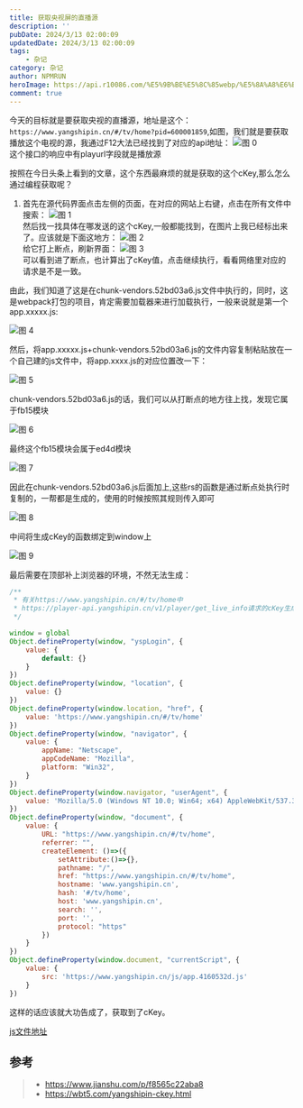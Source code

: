 ```yaml
---
title: 获取央视屏的直播源
description: ''
pubDate: 2024/3/13 02:00:09
updatedDate: 2024/3/13 02:00:09
tags:
    - 杂记
category: 杂记
author: NPMRUN
heroImage: https://api.r10086.com/%E5%9B%BE%E5%8C%85webp/%E5%8A%A8%E6%BC%AB%E7%BB%BC%E5%90%882/69031341_p01.webp
comment: true
---
```


今天的目标就是要获取央视的直播源，地址是这个：`https://www.yangshipin.cn/#/tv/home?pid=600001859`,如图，我们就是要获取播放这个电视的源，我通过F12大法已经找到了对应的api地址：
![图 0](/public/article/获取央视屏的直播源/2024-03-13_13-02-02-44.png)  
这个接口的响应中有playurl字段就是播放源

按照在今日头条上看到的文章，这个东西最麻烦的就是获取的这个cKey,那么怎么通过编程获取呢？

1. 首先在源代码界面点击左侧的页面，在对应的网站上右键，点击在所有文件中搜索：
![图 1](/public/article/获取央视屏的直播源/2024-03-13_13-02-08-22.png)  
然后找一找具体在哪发送的这个cKey,一般都能找到，在图片上我已经标出来了。应该就是下面这地方：
![图 2](/public/article/获取央视屏的直播源/2024-03-13_13-02-10-46.png)  
给它打上断点，刷新界面：
![图 3](/public/article/获取央视屏的直播源/2024-03-13_13-02-11-32.png)  
可以看到进了断点，也计算出了cKey值，点击继续执行，看看网络里对应的请求是不是一致。

由此，我们知道了这是在chunk-vendors.52bd03a6.js文件中执行的，同时，这是webpack打包的项目，肯定需要加载器来进行加载执行，一般来说就是第一个app.xxxxx.js:

![图 4](/public/article/获取央视屏的直播源/2024-03-13_13-02-13-50.png)  

然后，将app.xxxxx.js+chunk-vendors.52bd03a6.js的文件内容复制粘贴放在一个自己建的js文件中，将app.xxxx.js的对应位置改一下：

![图 5](/public/article/获取央视屏的直播源/2024-03-13_13-02-15-55.png)  

chunk-vendors.52bd03a6.js的话，我们可以从打断点的地方往上找，发现它属于fb15模块

![图 6](/public/article/获取央视屏的直播源/2024-03-13_13-02-20-53.png)  
 
 最终这个fb15模块会属于ed4d模块

 ![图 7](/public/article/获取央视屏的直播源/2024-03-13_13-02-23-02.png)  

 因此在chunk-vendors.52bd03a6.js后面加上,这些rs的函数是通过断点处执行时复制的，一帮都是生成的，使用的时候按照其规则传入即可

![图 8](/public/article/获取央视屏的直播源/2024-03-13_13-02-23-31.png)

中间将生成cKey的函数绑定到window上

![图 9](/public/article/获取央视屏的直播源/2024-03-13_13-02-24-27.png)  

最后需要在顶部补上浏览器的环境，不然无法生成：

```js
/**
 * 有关https://www.yangshipin.cn/#/tv/home中
 * https://player-api.yangshipin.cn/v1/player/get_live_info请求的cKey生成记录
 */

window = global
Object.defineProperty(window, "yspLogin", {
    value: {
        default: {}
    }
})
Object.defineProperty(window, "location", {
    value: {}
})
Object.defineProperty(window.location, "href", {
    value: 'https://www.yangshipin.cn/#/tv/home'
})
Object.defineProperty(window, "navigator", {
    value: {
        appName: "Netscape",
        appCodeName: "Mozilla",
        platform: "Win32",
    }
})
Object.defineProperty(window.navigator, "userAgent", {
    value: 'Mozilla/5.0 (Windows NT 10.0; Win64; x64) AppleWebKit/537.36 (KHTML, like Gecko) Chrome/122.0.0.0 Safari/537.36 Edg/122.0.0.0'
})
Object.defineProperty(window, "document", {
    value: {
        URL: "https://www.yangshipin.cn/#/tv/home",
        referrer: "",
        createElement: ()=>({
            setAttribute:()=>{}, 
            pathname: "/", 
            href: "https://www.yangshipin.cn/#/tv/home", 
            hostname: 'www.yangshipin.cn',
            hash: '#/tv/home',
            host: 'www.yangshipin.cn',
            search: '',
            port: '',
            protocol: "https"
        })
    }
})
Object.defineProperty(window.document, "currentScript", {
    value: {
        src: 'https://www.yangshipin.cn/js/app.4160532d.js'
    }
})
```
这样的话应该就大功告成了，获取到了cKey。

[js文件地址](/files/ying.js)


## 参考

> - https://www.jianshu.com/p/f8565c22aba8
> - https://wbt5.com/yangshipin-ckey.html